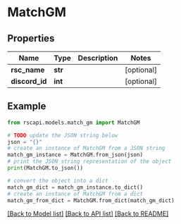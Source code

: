 # MatchGM


## Properties

Name | Type | Description | Notes
------------ | ------------- | ------------- | -------------
**rsc_name** | **str** |  | [optional] 
**discord_id** | **int** |  | [optional] 

## Example

```python
from rscapi.models.match_gm import MatchGM

# TODO update the JSON string below
json = "{}"
# create an instance of MatchGM from a JSON string
match_gm_instance = MatchGM.from_json(json)
# print the JSON string representation of the object
print(MatchGM.to_json())

# convert the object into a dict
match_gm_dict = match_gm_instance.to_dict()
# create an instance of MatchGM from a dict
match_gm_from_dict = MatchGM.from_dict(match_gm_dict)
```
[[Back to Model list]](../README.md#documentation-for-models) [[Back to API list]](../README.md#documentation-for-api-endpoints) [[Back to README]](../README.md)


